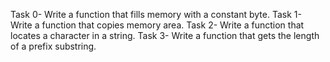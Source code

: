 Task 0- Write a function that fills memory with a constant byte.
Task 1- Write a function that copies memory area.
Task 2- Write a function that locates a character in a string.
Task 3- Write a function that gets the length of a prefix substring.

